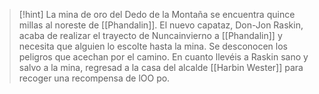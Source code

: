 >[!hint]
>La mina de oro del Dedo de la Montaña se encuentra quince millas al noreste de [[Phandalin]]. El nuevo capataz, Don-Jon Raskin, acaba de realizar el trayecto de Nuncainvierno a [[Phandalin]] y necesita que alguien lo escolte hasta la mina. Se desconocen los peligros que acechan por el camino. En cuanto llevéis a Raskin sano y salvo a la mina, regresad a la casa del alcalde [[Harbin Wester]] para recoger una recompensa de lOO po.

